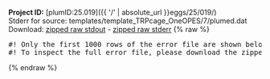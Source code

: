**Project ID:** [plumID:25.019]({{ '/' | absolute_url }}eggs/25/019/)  
Stderr for source:  templates/template_TRPcage_OneOPES/7/plumed.dat   
Download: [zipped raw stdout](plumed.dat.plumed.stdout.txt.zip) - [zipped raw stderr](plumed.dat.plumed.stderr.txt.zip) 
{% raw %}
<pre>
#! Only the first 1000 rows of the error file are shown below
#! To inspect the full error file, please download the zipped raw stderr file above
</pre>
{% endraw %}
